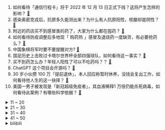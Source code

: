 1. 如何看待「通信行程卡」将于 2022 年 12 月 13 日正式下线？这将产生怎样的影响？ [:link:](https://www.zhihu.com/question/571839334)
2. 感染奥密克戎后，抗原多久能测出来？为什么有人抗原阳性，核酸却是阴性？ [:link:](https://www.zhihu.com/question/571716490)
3. 附近的药店买不到感冒类的药了，大家为什么都在囤药？ [:link:](https://www.zhihu.com/question/571664809)
4. 如何看待防疫调整后多地现「 购药热 」感冒及退烧药一度缺货，有必要抢药么？ [:link:](https://www.zhihu.com/question/570727016)
5. 中国象棋将军时要不要提醒对方? [:link:](https://www.zhihu.com/question/484392953)
6. 国足历史上击败过卡塔尔世界杯全部四强球队，如何看待这一事实？ [:link:](https://www.zhihu.com/question/571802430)
7. 买不到药怎么办？年轻人阳性了可以不吃药吗？？ [:link:](https://www.zhihu.com/question/571599131)
8. ChatGPT 这个项目会开源吗？ [:link:](https://www.zhihu.com/question/571390218)
9. 30 岁小伙攒 100 万「提前退休」，本人回应称暂时休养，没钱会复出工作，如何看待他人生的这一抉择？ [:link:](https://www.zhihu.com/question/571210117)
10. 美国一男子被发现是「新冠超级免疫者」，其血液稀释1 万倍仍能杀死病毒，如何看待此案例？有哪些科学依据？ [:link:](https://www.zhihu.com/question/571791784)
<details>
<summary>11 ~ 20</summary>

11. 如何解决当下的新能源里程焦虑？ [:link:](https://www.zhihu.com/question/571212424)
12. 我国著名水稻专家、杂交粳稻奠基人杨振玉逝世，他有哪些成就？如何评价他的贡献？ [:link:](https://www.zhihu.com/question/571789586)
13. 《甄嬛传》中齐妃的孩子是怎么生下来的？ [:link:](https://www.zhihu.com/question/348963211)
14. 因不满工资福利，《纽约时报》报道《纽约时报》工会罢工一天，英国、韩国也面临罢工麻烦，如何看待这一现象？ [:link:](https://www.zhihu.com/question/571552865)
15. 初三学生每天作业写到12点多正常吗? [:link:](https://www.zhihu.com/question/571820421)
16. 如何看待 12 月 11 日发布的小米 13 系列？有什么亮点和不足？ [:link:](https://www.zhihu.com/question/571336270)
17. 如何看待刘强东分享感染新冠经历？ [:link:](https://www.zhihu.com/question/571617828)
18. 你的科研能力从什么时候开始突飞猛进的？ [:link:](https://www.zhihu.com/question/524855881)
19. 台式电脑插头以多快的速度拔开又插入不会断电关机? [:link:](https://www.zhihu.com/question/507787148)
20. 美退役军官称「乌军在巴赫穆特伤亡惨重，伤亡率高达 70% 」，如何评价这一数字？若属实对乌方意味什么？ [:link:](https://www.zhihu.com/question/571454783)
</details>
<details>
<summary>21 ~ 30</summary>

21. 联合国通过俄关于不首先在外层空间部署武器的决议，意味着什么？ [:link:](https://www.zhihu.com/question/571243881)
22. 你觉得《海贼王》后期会出现比四皇战力高很多的人物吗？ [:link:](https://www.zhihu.com/question/566761779)
23. 西安一小区垃圾堆成「隧道」，清理费高达一千万，社区回应「正协调解决，暂无方案」，目前当地情况如何？ [:link:](https://www.zhihu.com/question/571252732)
24. 很多人明明不住在农村，为什么还要回农村建房子？ [:link:](https://www.zhihu.com/question/561752967)
25. 弹棉花夫妇捡 50 万现金交给警察，获五千元「正能量奖」，如何看待此事？对拾金不昧者，该奖励吗 ? [:link:](https://www.zhihu.com/question/571123704)
26. 白岩松称「我们正式迈向结束疫情生活的道路」，但这不等于「结束疫情」，释放了哪些信息？ [:link:](https://www.zhihu.com/question/571530204)
27. 专家预计 1 个月内达到感染峰值，重症救治更考验医疗资源配置，怎样防止无症状、轻症感染者转向重症？ [:link:](https://www.zhihu.com/question/571776237)
28. 钟南山称得了奥密克戎相当于接种疫苗，重复感染在一段时间内大概率不会发生，如何从传染病学角度解读？ [:link:](https://www.zhihu.com/question/571722167)
29. 如何评价原神卡牌游戏《七圣召唤》？ [:link:](https://www.zhihu.com/question/569749403)
30. 空客A380已经停产，近日最后一架波音747也下线了，是否意味着美西方曾经领先的航空工业面临颓势？ [:link:](https://www.zhihu.com/question/571228229)
</details>
<details>
<summary>31 ~ 40</summary>

31. 专家称「未来一到两个月，国内或将面对大规模疫情冲击」，如何应对这种情况？ [:link:](https://www.zhihu.com/question/571179045)
32. 如何评价《一人之下》新手游实机演示预告「月几望，君子征」？ [:link:](https://www.zhihu.com/question/571391155)
33. 钟南山表示 2023 年春节还采用就地过年办法的可能性很小，春节春运将来临，该如何防护？ [:link:](https://www.zhihu.com/question/571722736)
34. 有哪些剧里的美食和城市，让你看了就想吃，看了就想去? [:link:](https://www.zhihu.com/question/571232118)
35. 李兰娟表示喝酒并不能防治新冠肺炎，关于疫情防护和治疗，还有哪些谣言需要认清和澄清？ [:link:](https://www.zhihu.com/question/571751890)
36. 俄罗斯正在扩大最具杀伤力武器的生产，其中也包括采用新物理原则的武器，哪些信息值得关注？ [:link:](https://www.zhihu.com/question/571791092)
37. 如何看待马斯克曝光推特秘密文件第二弹， 其中揭露了推特的「黑名单」机制？有哪些信息值得关注？ [:link:](https://www.zhihu.com/question/571759970)
38. 克罗地亚上一次输掉点球大战对手是国足，神奇门将还只是替补席上的看客，当时那支国足和克罗地亚的实力如何？ [:link:](https://www.zhihu.com/question/571782006)
39. 女子买连花清瘟被捆绑销售其它 5 种药品，医药行业该如何加强监管？疫情期间有哪些乱象？ [:link:](https://www.zhihu.com/question/571776469)
40. 专家表示现在奥密克戎分支大多是无症状，阳性后根据病情阶段用药，不是一阳性就要用药，哪些信息值得关注？ [:link:](https://www.zhihu.com/question/571780763)
</details>
<details>
<summary>41 ~ 50</summary>

41. 如何看待《自然》论文研究者对熊去氧胆酸被称为「新冠终结者」的回应？ [:link:](https://www.zhihu.com/question/571598079)
42. 如何看待媒体报道中国洲际导弹核弹头超美，专家称渲染已到颠覆常识地步？ [:link:](https://www.zhihu.com/question/571440516)
43. 小鹏汽车 CEO 助理李鹏程离职，曾任品牌公关，对小鹏汽车未来发展有何影响？ [:link:](https://www.zhihu.com/question/571583981)
44. 吴尊友称新冠与流感有很多相同之处，如何区别和预防？ [:link:](https://www.zhihu.com/question/571145807)
45. 健康码、核酸证明的新骗局出现，具体有哪些套路？如何避免被骗？ [:link:](https://www.zhihu.com/question/571815807)
46. 2022 年卡塔尔世界杯 1/4 决赛摩洛哥爆冷 1:0 淘汰葡萄牙，如何评价本场比赛？ [:link:](https://www.zhihu.com/question/571644793)
47. 那些让你破防过的事是什么？ [:link:](https://www.zhihu.com/question/544628234)
48. 如何评价韩剧《财阀家的小儿子》第 10 集？ [:link:](https://www.zhihu.com/question/571657602)
49. 勇士主场123:107胜凯尔特人，如何评价本场比赛？ [:link:](https://www.zhihu.com/question/571778659)
50. 台式机半年不用，电源需要插着吗？ [:link:](https://www.zhihu.com/question/565435712)
</details><details>
<summary>bilibili</summary>

1. 这真是一件很酷的事情 [:link:](//www.bilibili.com/video/BV1c14y1T79D)
2. 《下一个是谁》第四季（1） [:link:](//www.bilibili.com/video/BV128411G7by)
3. 花7天做一块肉！进来感受什么叫放纵！ [:link:](//www.bilibili.com/video/BV1QV4y1A78n)
4. 【装机教程】全网最好的装机教程，没有之一 [:link:](//www.bilibili.com/video/BV1BG4y137mG)
5. TGA2022《原神》参选视频 [:link:](//www.bilibili.com/video/BV1uD4y1a7pt)
6. 传说中的淡水鱼翅做一碗就要耗费上百个鱼头？这吃法也太离谱了吧？ [:link:](//www.bilibili.com/video/BV1TM411z7Xm)
7. 都什么年代，谁还当传统天蓬元帅？！！ [:link:](//www.bilibili.com/video/BV1AG411M7Nq)
8. 探秘诺贝尔奖晚宴！准备了整整1年的晚宴上都吃什么？ [:link:](//www.bilibili.com/video/BV1EK411678n)
9. 网红界的一股清流，一个纯粹的人，一个行动的巨人 [:link:](//www.bilibili.com/video/BV1cv4y1R7Mf)
10. 绝了！冬天必吃【肥牛虾滑响铃卷】非常的哇塞！ [:link:](//www.bilibili.com/video/BV11e411A7av)
<details>
<summary>11 ~ 20</summary>

11. 没有弱的宝可梦，只有弱的训练师！！！ [:link:](//www.bilibili.com/video/BV1re4y1T7Fr)
12. 课 堂 请 勿 对 对 子【后宫篇】 ！！！ [:link:](//www.bilibili.com/video/BV1wR4y1y7uC)
13. “2022年都快结束了，不会还有人喜欢看传统鬼畜吧” [:link:](//www.bilibili.com/video/BV1Be411A7hm)
14. 我被造黄谣后 “火遍全网” [:link:](//www.bilibili.com/video/BV1KV4y1N7Pf)
15. 《暖暖与美梦神》先导片发布，与暖暖一起梦境冒险。 [:link:](//www.bilibili.com/video/BV12g411J7Hs)
16. 烦·高 [:link:](//www.bilibili.com/video/BV1GP411T7nN)
17. 和罗马教廷互掐的CP粉是什么组织？【神奇组织3】 [:link:](//www.bilibili.com/video/BV1We4y1T7Rn)
18. 给艺术家当狗太难了 [:link:](//www.bilibili.com/video/BV1Z44y1m7h9)
19. 区区致命伤而已【原神】 [:link:](//www.bilibili.com/video/BV1d24y1Q7U7)
20. 你们要的《巴啦啦小魔仙》改古风，这次是李白专场！ [:link:](//www.bilibili.com/video/BV1g84y1t7tC)
</details>
<details>
<summary>21 ~ 30</summary>

21. 拍卖级别的超大野生大黄鱼，号称海中金条，破纪录试吃啊 [:link:](//www.bilibili.com/video/BV1TD4y1e7Vq)
22. 这精神状态还能上街？ [:link:](//www.bilibili.com/video/BV1cD4y1a762)
23. 挑战买光必胜客店里所有的单品，要花多少钱？结算发现要破产了！ [:link:](//www.bilibili.com/video/BV1g84y1t73u)
24. 【传染病简史2】梅毒：千变万化，伪装成诸多疾病的花柳病 [:link:](//www.bilibili.com/video/BV1de411A7Lx)
25. 《一人之下》IP新游首曝实机PV [:link:](//www.bilibili.com/video/BV1Qd4y1s7vK)
26. 23首爆火的欧美破亿神曲大串烧！ [:link:](//www.bilibili.com/video/BV1z44y1m7A7)
27. 我求婚啦！ [:link:](//www.bilibili.com/video/BV16e4y1u7dh)
28. 在家做了100斤猪肉脯，我发现了市场上卖几十块和几百块的区别！ [:link:](//www.bilibili.com/video/BV12D4y1h74S)
29. “究竟什么样的人，才会喜欢这种氛围感” [:link:](//www.bilibili.com/video/BV1F8411V7MG)
30. 十元贫穷料理再升级，十道大餐让你月底不再勒腰带 [:link:](//www.bilibili.com/video/BV1e24y1Q7mT)
</details>
<details>
<summary>31 ~ 40</summary>

31. (世界杯）好一条“夺命香鸡腿”！我这是少林的“大力金刚腿“！ [:link:](//www.bilibili.com/video/BV1tP411K7za)
32. 童年噩梦成真了！托马斯小火车疯狂追杀我！ [:link:](//www.bilibili.com/video/BV1HD4y1a7cP)
33. 用B站评论训练出的AI和杀猪盘聊天，骗子竟给我转钱【图灵计划05】 [:link:](//www.bilibili.com/video/BV1qD4y1h7io)
34. 年度最佳游戏！【艾尔登法环】103分钟电影剪辑版 | 耗时500小时对话万字整理 | 电影运镜 | 精华剪辑 | Hires无损音轨 | [:link:](//www.bilibili.com/video/BV1884y167C5)
35. 流浪者：我的痛楚你们懂吗啊啊啊！！！ [:link:](//www.bilibili.com/video/BV1aK41197Go)
36. 《猫 立 猪 群》 [:link:](//www.bilibili.com/video/BV1ke4y1u7ba)
37. 【原神】看好了！散兵的全新玩法！ [:link:](//www.bilibili.com/video/BV1t24y1Q7fV)
38. 如何找到适合自己的握笔姿势 [:link:](//www.bilibili.com/video/BV1KP411T787)
39. 刘慈欣《三体》动画开播演讲，对人类发出究极灵魂拷问！！！ [:link:](//www.bilibili.com/video/BV1vK41197kj)
40. 现在的梗vs以前的梗 [:link:](//www.bilibili.com/video/BV12W4y1g7zh)
</details>
<details>
<summary>41 ~ 50</summary>

41. 妈妈对不起, 我想把他对我做的事情说出来 [:link:](//www.bilibili.com/video/BV1HD4y1a7c6)
42. 当年看不起我的人请看这幅画 [:link:](//www.bilibili.com/video/BV1fD4y1h7qM)
43. 来，散兵，战个痛快！ [:link:](//www.bilibili.com/video/BV1B84y167dZ)
44. 梦幻联动！撒贝宁 何同学体验当摄影师的一天 [:link:](//www.bilibili.com/video/BV1x24y1Q7YB)
45. 【warma】来唱大家送我的歌！《夏天幻游日记》 [:link:](//www.bilibili.com/video/BV18D4y1Y7o6)
46. 大学生如何在宿舍拍出《奔跑吧兄弟》最终季 [:link:](//www.bilibili.com/video/BV1bR4y1C7pi)
47. 【原神】所有角色换成流浪者(散兵)大招，踹你！ [:link:](//www.bilibili.com/video/BV1DW4y1g7fR)
48. VR、新能源、星际文明，钱学森的预言有多强？【钱学森下】【正经比比】 [:link:](//www.bilibili.com/video/BV1U14y1K7Ko)
49. 【手残联萌】8周年特别节目 [:link:](//www.bilibili.com/video/BV1a24y1Q7Hb)
50. 臣  妾  会  忍  术 [:link:](//www.bilibili.com/video/BV1YR4y1C7ef)
</details>
<details>
<summary>51 ~ 60</summary>

51. 他们只是演了一个故事，走不出的是我们 [:link:](//www.bilibili.com/video/BV1i44y1m7to)
52. 【才浅手工】三体水滴在家造！巧妙方法有手就行，一起抵御三体人的进攻！ [:link:](//www.bilibili.com/video/BV1oe411A7bn)
53. 这是一只在求婚现场社死的白头海雕 [:link:](//www.bilibili.com/video/BV18P4y1Q7m9)
54. 【全程离谱】2022年度沙雕新闻之王！ [:link:](//www.bilibili.com/video/BV1JM411z75B)
55. 滑溜溜 黏糊糊 烤香香 吃饱饱！ [:link:](//www.bilibili.com/video/BV1YM411z7Lo)
56. 《Bloom Up》🌺暖暖十周年纪念曲MV 正式上线！ [:link:](//www.bilibili.com/video/BV1d14y1K7zx)
57. 这就是流浪者的极致！就凭你也敢直视我？！ [:link:](//www.bilibili.com/video/BV1MP4y1X7h5)
58. 这些年我们都误解它了！ [:link:](//www.bilibili.com/video/BV1bv4y1R79D)
59. 眼看女儿被恶魔融合，你会选择？这款反套路游戏暗藏玄机 [:link:](//www.bilibili.com/video/BV1MM411z7qA)
60. 科普一下：蜂蜜没有办法辨别真假？ [:link:](//www.bilibili.com/video/BV1kg411J7ah)
</details>
<details>
<summary>61 ~ 70</summary>

61. 勇者：石中剑也没那么难拔嘛... [:link:](//www.bilibili.com/video/BV1p14y1K7Wk)
62. 鲱 鱼 罐 头 天 花 板 [:link:](//www.bilibili.com/video/BV1MP4y1X7rF)
63. 医生阳了，居家用药一次说清楚 [:link:](//www.bilibili.com/video/BV1e84y1t7G6)
64. 你能够得着这树枝  我算你厉害！ [:link:](//www.bilibili.com/video/BV1q24y1k7pA)
65. 今天真是有惊喜，也有浪漫 [:link:](//www.bilibili.com/video/BV18R4y1C7je)
66. 心态大崩！出国一个月，回来儿子竟然不理我了？ [:link:](//www.bilibili.com/video/BV1ke4y1u755)
67. 希望这届的粉丝耗子尾汁儿 [:link:](//www.bilibili.com/video/BV1ge411P7YJ)
68. 今天大家来讲故事好不好！！！ [:link:](//www.bilibili.com/video/BV1rW4y1g7x5)
69. 【半佛】三体之后，刘慈欣又整了什么活？ [:link:](//www.bilibili.com/video/BV1GG411M7yA)
70. 【TF家族】《2Sides》——Chapter.0430《孩子气/Childish》 video record.【TF家族-张泽禹】 [:link:](//www.bilibili.com/video/BV1SG411T72M)
</details>
<details>
<summary>71 ~ 80</summary>

71. 当我穿上老婆婆的衣服去奶奶家，最后笑的站不来了 [:link:](//www.bilibili.com/video/BV1kP411M7fv)
72. 统计2700位头部UP主的数据，我发现了什么秘密？ [:link:](//www.bilibili.com/video/BV1T84y1t7XS)
73. 【完结】《小火车查尔斯》毁童年的恐怖游戏！会吃人的嗜血小火车 [:link:](//www.bilibili.com/video/BV1y24y1Q7L8)
74. 老婆好像在和我玩一种很新的东西？！ [:link:](//www.bilibili.com/video/BV1TP4y1X7uz)
75. 10混1？阳？我们该如何正确防护+自愈？！ [:link:](//www.bilibili.com/video/BV1EP4y1X7dx)
76. 给星爷做了一个箱神冲浪板 [:link:](//www.bilibili.com/video/BV1hK41167zZ)
77. 当代职场人内卷现状 [:link:](//www.bilibili.com/video/BV1nD4y1a7Kk)
78. 逗鱼时刻会停止更新吗？ [:link:](//www.bilibili.com/video/BV1rG411N75m)
79. 蚌埠住了...哪个鬼才教你这么二创的？DNA都裂开了！ [:link:](//www.bilibili.com/video/BV1wg411p7RN)
80. 这桥...…真的不能再贪了！！ [:link:](//www.bilibili.com/video/BV1y24y1Q7zy)
</details>
<details>
<summary>81 ~ 90</summary>

81. 章鱼哥汉堡！我用「中式面果」还原出来了！！！ [:link:](//www.bilibili.com/video/BV1BG411N7ua)
82. 【自习】：“你除了学习，是啥都干啊” [:link:](//www.bilibili.com/video/BV1584y1r7tB)
83. 🐔本来挺喜欢Fall Out Boy的...🐔 [:link:](//www.bilibili.com/video/BV1ZD4y1h7Cj)
84. 准备冬季骑行东北，从川西坐火车到达辽宁，明天开始向漠河前进 [:link:](//www.bilibili.com/video/BV1784y1t7dV)
85. 魔术师：答辩活人！ [:link:](//www.bilibili.com/video/BV1Z44y1m7Md)
86. ⚡One a big oh one a a⚡ [:link:](//www.bilibili.com/video/BV1KP411K79P)
87. 鸽游Phigros 纯免费音游怎么活？钱从哪来 游戏纪录片 S01E16 [:link:](//www.bilibili.com/video/BV1nD4y1a7aA)
88. 捞汁小海鲜对决花甲粉丝煲！芬兰家人疯狂抢食现场！喝干汤汁！避风塘炒虾简直绝了！狂舔手指！ [:link:](//www.bilibili.com/video/BV1Y24y1Q7vG)
89. 当老师让交体育课作业…… [:link:](//www.bilibili.com/video/BV1Xg411H7pU)
90. 你好邻居2：时隔三年，再调查老王家的真相，结局让人咋舌！ [:link:](//www.bilibili.com/video/BV1qP4y1Q71L)
</details>
<details>
<summary>91 ~ 100</summary>

91. 影：我儿子在须弥一定很乖吧！！〖白白剧场〗 [:link:](//www.bilibili.com/video/BV1og411J79x)
92. 科幻动画《三体》正式开播！【三体动画】01集逐帧解析 [:link:](//www.bilibili.com/video/BV1v44y1m7C5)
93. 不提“死”字，该如何满分描写“死亡”？建议全文背诵。 [:link:](//www.bilibili.com/video/BV1kG4y137cW)
94. 室内桃园 [:link:](//www.bilibili.com/video/BV1CG4y137MV)
95. 在凡尔赛宫吃饭，银盆上切烤猪，馅饼里夹鹅肝，这才是真凡尔赛 [:link:](//www.bilibili.com/video/BV1Zg411J7C8)
96. 【原神】夜兰和散兵到底谁速度更快？实践才是检验真理的唯一标准！ [:link:](//www.bilibili.com/video/BV1C8411G7zS)
97. 流浪者cv抽儿子拒绝工资回收，父慈子孝的欧气现场！#20 [:link:](//www.bilibili.com/video/BV1e8411G7ff)
98. 一款由你来决定别人命运的游戏！《请出示证件》全结局收录！ [:link:](//www.bilibili.com/video/BV1iK411973k)
99. 1949年北京彩色绝版影像：曾被苏联封存68年，无比珍贵！ [:link:](//www.bilibili.com/video/BV18e411P78s)
100. 【张远x赵怀真】英雄主打歌《此身》PV——看怀真云缨青梅竹马日常 [:link:](//www.bilibili.com/video/BV1R24y1Q7Cm)
</details></details>